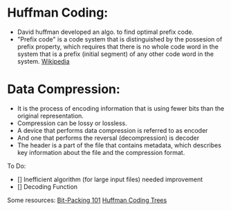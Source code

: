 # Huffman Coding:
- David huffman developed an algo. to find optimal prefix code. 
- "Prefix code" is a code system that is distinguished by the possesion of prefix property, which requires that there is no whole code word in the system that is a prefix (initial segment) of any other code word in the system. [Wikipedia](https://en.wikipedia.org/wiki/Prefix_code)
# Data Compression:
- It is the process of encoding information that is using fewer bits than the original representation. 
- Compression can be lossy or lossless.
- A device that performs data compression is referred to as encoder
- And one that performs the reversal (decompression) is decoder
- The header is a part of the file that contains metadata, which describes key information about the file and the compression format. 

To Do:
- [] Inefficient algorithm (for large input files) needed improvement
- [] Decoding Function

Some resources:
[Bit-Packing 101](https://kinematicsoup.com/news/2016/9/6/data-compression-bit-packing-101)
[Huffman Coding Trees](https://opendsa-server.cs.vt.edu/ODSA/Books/CS3/html/Huffman.html)
